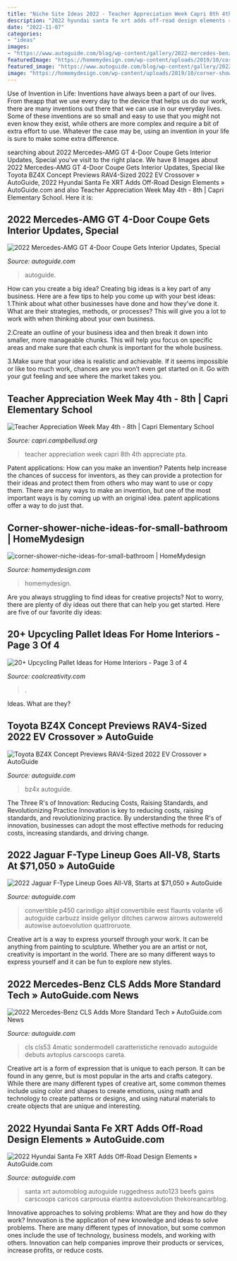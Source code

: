 ```yaml
---
title: "Niche Site Ideas 2022 - Teacher Appreciation Week Capri 8th 4th Appreciate Pta"
description: "2022 hyundai santa fe xrt adds off-road design elements » autoguide.com"
date: "2022-11-07"
categories:
- "ideas"
images:
- "https://www.autoguide.com/blog/wp-content/gallery/2022-mercedes-benz-cls-class-2021-04-06/2022-Mercedes-AMG-CLS-53-28.jpg"
featuredImage: "https://homemydesign.com/wp-content/uploads/2019/10/corner-shower-niche-ideas-for-small-bathroom.jpg"
featured_image: "https://www.autoguide.com/blog/wp-content/gallery/2022-mercedes-benz-cls-class-2021-04-06/2022-Mercedes-AMG-CLS-53-28.jpg"
image: "https://homemydesign.com/wp-content/uploads/2019/10/corner-shower-niche-ideas-for-small-bathroom.jpg"
---
```



Use of Invention in Life:
Inventions have always been a part of our lives. From theapp that we use every day to the device that helps us do our work, there are many inventions out there that we can use in our everyday lives. Some of these inventions are so small and easy to use that you might not even know they exist, while others are more complex and require a bit of extra effort to use. Whatever the case may be, using an invention in your life is sure to make some extra difference.

	

		
searching about 2022 Mercedes-AMG GT 4-Door Coupe Gets Interior Updates, Special you've visit to the right place. We have 8 Images about 2022 Mercedes-AMG GT 4-Door Coupe Gets Interior Updates, Special like Toyota BZ4X Concept Previews RAV4-Sized 2022 EV Crossover » AutoGuide, 2022 Hyundai Santa Fe XRT Adds Off-Road Design Elements » AutoGuide.com and also Teacher Appreciation Week May 4th - 8th | Capri Elementary School. Here it is:
		
    
## 2022 Mercedes-AMG GT 4-Door Coupe Gets Interior Updates, Special

<img loading=lazy src="https://www.autoguide.com/blog/wp-content/gallery/2022-mercedes-amg-gt-4-door-coupe-update-2021-06-16/2022-Mercedes-AMG-4-Door-Coupe-GT53-16.jpg" onerror="this.onerror=null;this.src='https://tse3.mm.bing.net/th?id=OIP.E7u-yvUlVlsd0x4KPdoNHAHaE8&amp;pid=15.1';" alt="2022 Mercedes-AMG GT 4-Door Coupe Gets Interior Updates, Special">

_Source: autoguide.com_

>autoguide. 

	

How can you create a big idea?
Creating big ideas is a key part of any business. Here are a few tips to help you come up with your best ideas:
1.Think about what other businesses have done and how they’ve done it. What are their strategies, methods, or processes? This will give you a lot to work with when thinking about your own business.

2.Create an outline of your business idea and then break it down into smaller, more manageable chunks. This will help you focus on specific areas and make sure that each chunk is important for the whole business.

3.Make sure that your idea is realistic and achievable. If it seems impossible or like too much work, chances are you won’t even get started on it. Go with your gut feeling and see where the market takes you.


    
## Teacher Appreciation Week May 4th - 8th | Capri Elementary School

<img loading=lazy src="https://capri.campbellusd.org/sites/capri/files/styles/cusd_featured_image/public/teacher-appreciation-week-2017-1.jpg?itok=eklH5JyN" onerror="this.onerror=null;this.src='https://tse1.mm.bing.net/th?id=OIP.e5bryg9Q-EzB9dz4hEolygHaDt&amp;pid=15.1';" alt="Teacher Appreciation Week May 4th - 8th | Capri Elementary School">

_Source: capri.campbellusd.org_

>teacher appreciation week capri 8th 4th appreciate pta. 

	

Patent applications: How can you make an invention?
Patents help increase the chances of success for inventors, as they can provide a protection for their ideas and protect them from others who may want to use or copy them. There are many ways to make an invention, but one of the most important ways is by coming up with an original idea. patent applications offer a way to do just that.

    
## Corner-shower-niche-ideas-for-small-bathroom | HomeMydesign

<img loading=lazy src="https://homemydesign.com/wp-content/uploads/2019/10/corner-shower-niche-ideas-for-small-bathroom.jpg" onerror="this.onerror=null;this.src='https://tse1.mm.bing.net/th?id=OIP.iGmlXk7XMTeja77OllKoMgHaLG&amp;pid=15.1';" alt="corner-shower-niche-ideas-for-small-bathroom | HomeMydesign">

_Source: homemydesign.com_

>homemydesign. 

	

Are you always struggling to find ideas for creative projects? Not to worry, there are plenty of diy ideas out there that can help you get started. Here are five of our favorite diy ideas: 

    
## 20+ Upcycling Pallet Ideas For Home Interiors - Page 3 Of 4

<img loading=lazy src="https://coolcreativity.com/wp-content/uploads/2016/07/Pallet-Shelves-Pallet-Bookshelves.jpg" onerror="this.onerror=null;this.src='https://tse3.mm.bing.net/th?id=OIP.nCdiDBL2sAeoQrx6P78I7gHaJ3&amp;pid=15.1';" alt="20+ Upcycling Pallet Ideas for Home Interiors - Page 3 of 4">

_Source: coolcreativity.com_

>. 

	

Ideas. What are they?

    
## Toyota BZ4X Concept Previews RAV4-Sized 2022 EV Crossover » AutoGuide

<img loading=lazy src="https://www.autoguide.com/blog/wp-content/uploads/2021/04/2022-Toyota-BZ4X-Concept-Featured.jpg" onerror="this.onerror=null;this.src='https://tse2.mm.bing.net/th?id=OIP.J5Dd7QGYNJAQKUl8P-8RugHaEi&amp;pid=15.1';" alt="Toyota BZ4X Concept Previews RAV4-Sized 2022 EV Crossover » AutoGuide">

_Source: autoguide.com_

>bz4x autoguide. 

	

The Three R's of Innovation: Reducing Costs, Raising Standards, and Revolutionizing Practice
Innovation is key to reducing costs, raising standards, and revolutionizing practice. By understanding the three R's of innovation, businesses can adopt the most effective methods for reducing costs, increasing standards, and driving change.

    
## 2022 Jaguar F-Type Lineup Goes All-V8, Starts At $71,050 » AutoGuide

<img loading=lazy src="https://www.autoguide.com/blog/wp-content/gallery/2022-jaguar-f-type-2021-06-02/2022-Jaguar-F-Type-R-Dynamic-P450-RWD-46.jpg" onerror="this.onerror=null;this.src='https://tse2.mm.bing.net/th?id=OIP.lObC_WlFxm4UFBvntmTcOAHaFN&amp;pid=15.1';" alt="2022 Jaguar F-Type Lineup Goes All-V8, Starts at $71,050 » AutoGuide">

_Source: autoguide.com_

>convertible p450 carindigo altijd convertibile eest flaunts volante v6 autoguide carbuzz inside geliyor ditches carwow airows autowereld autowise autoevolution quattroruote. 

	

Creative art is a way to express yourself through your work. It can be anything from painting to sculpture. Whether you are an artist or not, creativity is important in the world. There are so many different ways to express yourself and it can be fun to explore new styles.

    
## 2022 Mercedes-Benz CLS Adds More Standard Tech » AutoGuide.com News

<img loading=lazy src="https://www.autoguide.com/blog/wp-content/gallery/2022-mercedes-benz-cls-class-2021-04-06/2022-Mercedes-AMG-CLS-53-28.jpg" onerror="this.onerror=null;this.src='https://tse3.mm.bing.net/th?id=OIP.8d4x1od_Sy5kPjrc8oNb-QHaE8&amp;pid=15.1';" alt="2022 Mercedes-Benz CLS Adds More Standard Tech » AutoGuide.com News">

_Source: autoguide.com_

>cls cls53 4matic sondermodell caratteristiche renovado autoguide debuts avtoplus carscoops careta. 

	

Creative art is a form of expression that is unique to each person. It can be found in any genre, but is most popular in the arts and crafts category. While there are many different types of creative art, some common themes include using color and shapes to create emotions, using math and technology to create patterns or designs, and using natural materials to create objects that are unique and interesting.

    
## 2022 Hyundai Santa Fe XRT Adds Off-Road Design Elements » AutoGuide.com

<img loading=lazy src="https://www.autoguide.com/blog/wp-content/uploads/2021/08/2022-Hyundai-Santa-Fe-XRT-Featured.jpg" onerror="this.onerror=null;this.src='https://tse1.mm.bing.net/th?id=OIP.XGjgPKH-QdMRdd2jFdymSQHaEi&amp;pid=15.1';" alt="2022 Hyundai Santa Fe XRT Adds Off-Road Design Elements » AutoGuide.com">

_Source: autoguide.com_

>santa xrt automoblog autoguide ruggedness auto123 beefs gains carscoops caricos carprousa elantra autoevolution thekoreancarblog. 

	

Innovative approaches to solving problems: What are they and how do they work?
Innovation is the application of new knowledge and ideas to solve problems. There are many different types of innovation, but some common ones include the use of technology, business models, and working with others. Innovation can help companies improve their products or services, increase profits, or reduce costs.


